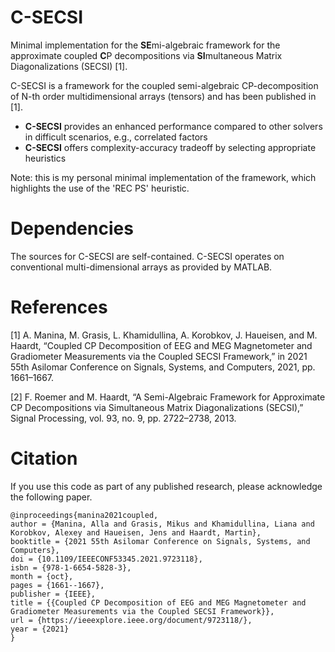# C-SECSI
Minimal implementation for the **SE**mi-algebraic framework for the approximate coupled **C**P decompositions via **SI**multaneous Matrix Diagonalizations (SECSI) [1].


C-SECSI is a framework for the coupled semi-algebraic CP-decomposition of N-th order multidimensional arrays (tensors) and has been published in [1].

 * **C-SECSI** provides an enhanced performance compared to other solvers in difficult scenarios, e.g., correlated factors
 * **C-SECSI** offers complexity-accuracy tradeoff by selecting appropriate heuristics


Note: this is my personal minimal implementation of the framework, which highlights the use of the 'REC PS' heuristic.


# Dependencies
The sources for C-SECSI are self-contained. C-SECSI operates on conventional multi-dimensional arrays as provided by MATLAB.


# References
[1] A. Manina, M. Grasis, L. Khamidullina, A. Korobkov, J. Haueisen, and M. Haardt, “Coupled CP Decomposition of EEG and MEG Magnetometer and Gradiometer Measurements via the Coupled SECSI Framework,” in 2021 55th Asilomar Conference on Signals, Systems, and Computers, 2021, pp. 1661–1667.

[2] F. Roemer and M. Haardt, “A Semi-Algebraic Framework for Approximate CP Decompositions via Simultaneous Matrix Diagonalizations (SECSI),” Signal Processing, vol. 93, no. 9, pp. 2722–2738, 2013.


# Citation
If you use this code as part of any published research, please acknowledge the following paper.

```
@inproceedings{manina2021coupled,
author = {Manina, Alla and Grasis, Mikus and Khamidullina, Liana and Korobkov, Alexey and Haueisen, Jens and Haardt, Martin},
booktitle = {2021 55th Asilomar Conference on Signals, Systems, and Computers},
doi = {10.1109/IEEECONF53345.2021.9723118},
isbn = {978-1-6654-5828-3},
month = {oct},
pages = {1661--1667},
publisher = {IEEE},
title = {{Coupled CP Decomposition of EEG and MEG Magnetometer and Gradiometer Measurements via the Coupled SECSI Framework}},
url = {https://ieeexplore.ieee.org/document/9723118/},
year = {2021}
}

```
